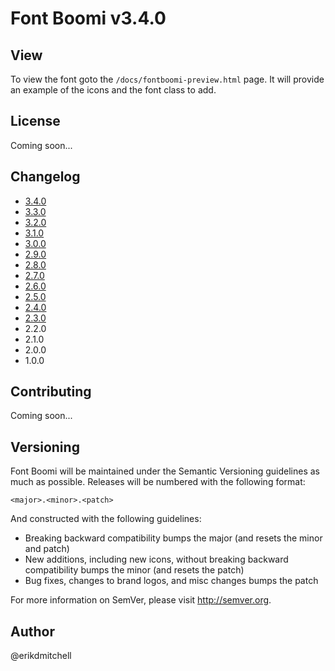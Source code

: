 # Font Boomi v3.4.0

## View

To view the font goto the `/docs/fontboomi-preview.html` page. It will provide an example of the icons and the font class to add.

## License

Coming soon...

## Changelog

- [3.4.0](https://bitbucket.org/erikdmitchell/font-boomi/pull-requests/12/)
- [3.3.0](https://bitbucket.org/erikdmitchell/font-boomi/pull-requests/11/)
- [3.2.0](https://bitbucket.org/erikdmitchell/font-boomi/pull-requests/10/)
- [3.1.0](https://bitbucket.org/erikdmitchell/font-boomi/pull-requests/9/)
- [3.0.0](https://bitbucket.org/erikdmitchell/font-boomi/pull-requests/8/)
- [2.9.0](https://bitbucket.org/erikdmitchell/font-boomi/pull-requests/7/)
- [2.8.0](https://bitbucket.org/erikdmitchell/font-boomi/pull-requests/6/)
- [2.7.0](https://bitbucket.org/erikdmitchell/font-boomi/pull-requests/5/)
- [2.6.0](https://bitbucket.org/erikdmitchell/font-boomi/pull-requests/4/)
- [2.5.0](https://bitbucket.org/erikdmitchell/font-boomi/pull-requests/3/)
- [2.4.0](https://bitbucket.org/erikdmitchell/font-boomi/pull-requests/2/)
- [2.3.0](https://bitbucket.org/erikdmitchell/font-boomi/pull-requests/1/)
- 2.2.0
- 2.1.0
- 2.0.0
- 1.0.0

## Contributing

Coming soon...

## Versioning

Font Boomi will be maintained under the Semantic Versioning guidelines as much as possible. Releases will be numbered with the following format:

`<major>.<minor>.<patch>`

And constructed with the following guidelines:

* Breaking backward compatibility bumps the major (and resets the minor and patch)
* New additions, including new icons, without breaking backward compatibility bumps the minor (and resets the patch)
* Bug fixes, changes to brand logos, and misc changes bumps the patch

For more information on SemVer, please visit http://semver.org.

## Author
@erikdmitchell